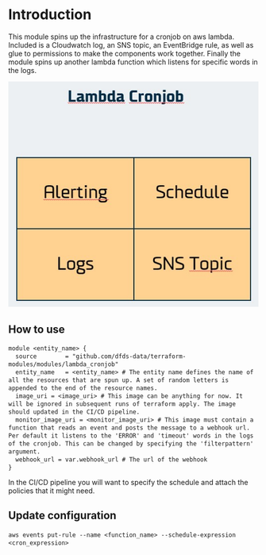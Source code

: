 # Introduction

This module spins up the infrastructure for a cronjob on aws lambda. Included is a Cloudwatch log, an SNS topic, an EventBridge rule, as well as glue to permissions to make the components work together. Finally the module spins up another lambda function which listens for specific words in the logs.

![image info](./cronjob.jpg)

## How to use

```hcl
module <entity_name> {
  source        = "github.com/dfds-data/terraform-modules/modules/lambda_cronjob"
  entity_name   = <entity_name> # The entity name defines the name of all the resources that are spun up. A set of random letters is appended to the end of the resource names.
  image_uri = <image_uri> # This image can be anything for now. It will be ignored in subsequent runs of terraform apply. The image should updated in the CI/CD pipeline.
  monitor_image_uri = <monitor_image_uri> # This image must contain a function that reads an event and posts the message to a webhook url. Per default it listens to the 'ERROR' and 'timeout' words in the logs of the cronjob. This can be changed by specifying the 'filterpattern' argument.
  webhook_url = var.webhook_url # The url of the webhook
}
```

In the CI/CD pipeline you will want to specify the schedule and attach the policies that it might need.

## Update configuration

```aws
aws events put-rule --name <function_name> --schedule-expression <cron_expression>
```
